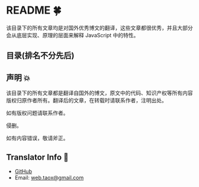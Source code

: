 # README 🍀

该目录下的所有文章均是对国外优秀博文的翻译，这些文章都很优秀，并且大部分会从底层实现、原理的层面来解释 JavaScript 中的特性。

## 目录(排名不分先后)

## 声明 💥

该目录下的所有文章都是翻译自国外的博文，原文中的代码、知识产权等所有内容版权归原作者所有。翻译后的文章，在转载时请联系作者，注明出处。

如有版权问题请联系作者。

侵删。

如有内容错误，敬请斧正。

## Translator Info 🌟

* [GitHub](https://github.com/Tao-Quixote)
* Email: <web.taox@gmail.com>